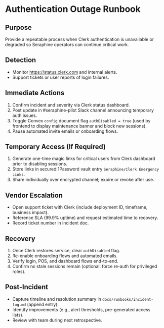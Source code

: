 # Authentication Outage Runbook

## Purpose
Provide a repeatable process when Clerk authentication is unavailable or degraded so Seraphine operators can continue critical work.

## Detection
- Monitor https://status.clerk.com and internal alerts.
- Support tickets or user reports of login failures.

## Immediate Actions
1. Confirm incident and severity via Clerk status dashboard.
2. Post update in #seraphine-pilot Slack channel announcing temporary auth issues.
3. Toggle Convex `config` document flag `authDisabled = true` (used by frontend to display maintenance banner and block new sessions).
4. Pause automated invite emails or onboarding flows.

## Temporary Access (If Required)
1. Generate one-time magic links for critical users from Clerk dashboard prior to disabling sessions.
2. Store links in secured 1Password vault entry `Seraphine/Clerk Emergency Links`.
3. Share individually over encrypted channel; expire or revoke after use.

## Vendor Escalation
- Open support ticket with Clerk (include deployment ID, timeframe, business impact).
- Reference SLA (99.9% uptime) and request estimated time to recovery.
- Record ticket number in incident doc.

## Recovery
1. Once Clerk restores service, clear `authDisabled` flag.
2. Re-enable onboarding flows and automated emails.
3. Verify login, POS, and dashboard flows end-to-end.
4. Confirm no stale sessions remain (optional: force re-auth for privileged roles).

## Post-Incident
- Capture timeline and resolution summary in `docs/runbooks/incident-log.md` (append entry).
- Identify improvements (e.g., alert thresholds, pre-generated access lists).
- Review with team during next retrospective.
